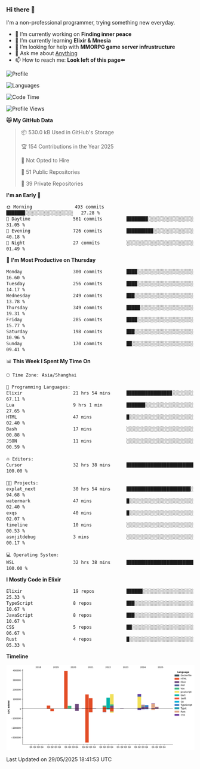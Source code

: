### Hi there 👋

I'm a non-professional programmer, trying something new everyday.

<!--
**dyzdyz010/dyzdyz010** is a ✨ _special_ ✨ repository because its `README.md` (this file) appears on your GitHub profile.
-->

- 🔭 I’m currently working on **Finding inner peace**
- 🌱 I’m currently learning **Elixir & Mnesia**
- 🤔 I’m looking for help with **MMORPG game server infrustructure**
- 💬 Ask me about [Anything](https://github.com/dyzdyz010/dyzdyz010/issues)
- 📫 How to reach me: **Look left of this page⬅️**

<!-- - 👯 I’m looking to collaborate on
- 😄 Pronouns: ...
- ⚡ Fun fact: ...
 -->
 
![Profile](https://github-readme-stats.vercel.app/api?username=dyzdyz010&count_private=true&show_icons=true&theme=dracula)

![Languages](https://github-readme-stats.vercel.app/api/top-langs/?username=dyzdyz010&layout=compact&theme=dracula)

<!--START_SECTION:waka-->
![Code Time](http://img.shields.io/badge/Code%20Time-2%2C014%20hrs%2028%20mins-blue)

![Profile Views](http://img.shields.io/badge/Profile%20Views-0-blue)

**🐱 My GitHub Data** 

> 📦 530.0 kB Used in GitHub's Storage 
 > 
> 🏆 154 Contributions in the Year 2025
 > 
> 🚫 Not Opted to Hire
 > 
> 📜 51 Public Repositories 
 > 
> 🔑 39 Private Repositories 
 > 
**I'm an Early 🐤** 

```text
🌞 Morning                493 commits         ███████░░░░░░░░░░░░░░░░░░   27.28 % 
🌆 Daytime                561 commits         ████████░░░░░░░░░░░░░░░░░   31.05 % 
🌃 Evening                726 commits         ██████████░░░░░░░░░░░░░░░   40.18 % 
🌙 Night                  27 commits          ░░░░░░░░░░░░░░░░░░░░░░░░░   01.49 % 
```
📅 **I'm Most Productive on Thursday** 

```text
Monday                   300 commits         ████░░░░░░░░░░░░░░░░░░░░░   16.60 % 
Tuesday                  256 commits         ████░░░░░░░░░░░░░░░░░░░░░   14.17 % 
Wednesday                249 commits         ███░░░░░░░░░░░░░░░░░░░░░░   13.78 % 
Thursday                 349 commits         █████░░░░░░░░░░░░░░░░░░░░   19.31 % 
Friday                   285 commits         ████░░░░░░░░░░░░░░░░░░░░░   15.77 % 
Saturday                 198 commits         ███░░░░░░░░░░░░░░░░░░░░░░   10.96 % 
Sunday                   170 commits         ██░░░░░░░░░░░░░░░░░░░░░░░   09.41 % 
```


📊 **This Week I Spent My Time On** 

```text
🕑︎ Time Zone: Asia/Shanghai

💬 Programming Languages: 
Elixir                   21 hrs 54 mins      █████████████████░░░░░░░░   67.11 % 
Lua                      9 hrs 1 min         ███████░░░░░░░░░░░░░░░░░░   27.65 % 
HTML                     47 mins             █░░░░░░░░░░░░░░░░░░░░░░░░   02.40 % 
Bash                     17 mins             ░░░░░░░░░░░░░░░░░░░░░░░░░   00.88 % 
JSON                     11 mins             ░░░░░░░░░░░░░░░░░░░░░░░░░   00.59 % 

🔥 Editors: 
Cursor                   32 hrs 38 mins      █████████████████████████   100.00 % 

🐱‍💻 Projects: 
explat_next              30 hrs 54 mins      ████████████████████████░   94.68 % 
watermark                47 mins             █░░░░░░░░░░░░░░░░░░░░░░░░   02.40 % 
exqs                     40 mins             █░░░░░░░░░░░░░░░░░░░░░░░░   02.07 % 
timeline                 10 mins             ░░░░░░░░░░░░░░░░░░░░░░░░░   00.53 % 
asmjitdebug              3 mins              ░░░░░░░░░░░░░░░░░░░░░░░░░   00.17 % 

💻 Operating System: 
WSL                      32 hrs 38 mins      █████████████████████████   100.00 % 
```

**I Mostly Code in Elixir** 

```text
Elixir                   19 repos            ██████░░░░░░░░░░░░░░░░░░░   25.33 % 
TypeScript               8 repos             ███░░░░░░░░░░░░░░░░░░░░░░   10.67 % 
JavaScript               8 repos             ███░░░░░░░░░░░░░░░░░░░░░░   10.67 % 
CSS                      5 repos             ██░░░░░░░░░░░░░░░░░░░░░░░   06.67 % 
Rust                     4 repos             █░░░░░░░░░░░░░░░░░░░░░░░░   05.33 % 
```



**Timeline**

![Lines of Code chart](https://raw.githubusercontent.com/dyzdyz010/dyzdyz010/master/assets/bar_graph.png)


 Last Updated on 29/05/2025 18:41:53 UTC
<!--END_SECTION:waka-->
